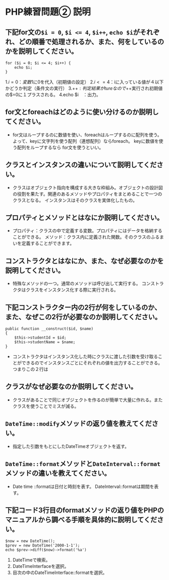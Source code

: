 # PHP練習問題② 説明

## 下記for文の`$i = 0`, `$i <= 4`, `$i++`, `echo $i`がそれぞれ、どの順番で処理されるか、また、何をしているのかを説明してください。

```
for ($i = 0; $i <= 4; $i++) {
    echo $i;
}
```

1.$i = 0： 変数$1に0を代入（初期値の設定）
2.$i <= 4：$iに入っている値が４以下かどうか判定（条件文の実行）
3.$++ :判定結果がtureなので$++実行され初期値の$=0に１プラスされる。
4.echo $i　：出力。

## for文とforeachはどのように使い分けるのか説明してください。
- for文はループするのに数値を使い、foreachはループするのに配列を使う。
    よって、keyに文字列を使う配列（連想配列）ならforeach。
    keyに数値を使う配列をループするなら for文を使うといい。


## クラスとインスタンスの違いについて説明してください。
- クラスはオブジェクト指向を構成する大きな枠組み。オブジェクトの設計図の役割を果たす。関連のあるメソッドやプロパティをまとめることで一つのクラスとなる。
インスタンスはそのクラスを実体化したもの。

## プロパティとメソッドとはなにか説明してください。
- プロパティ：クラスの中で定義する変数。プロパティにはデータを格納することができる。
メソッド：クラス内に定義された関数。そのクラスのふるまいを定義することができます。

## コンストラクタとはなにか、また、なぜ必要なのかを説明してください。
- 特殊なメソッドの一つ。通常のメソッドは呼び出して実行する。
コンストラクタはクラスをインスタンス化する際に実行される。

## 下記コンストラクター内の2行が何をしているのか、また、なぜこの2行が必要なのか説明してください。
```
public function __construct($id, $name)
{
    $this->studentId = $id;
    $this->studentName = $name;
}
```
- コンストラクタはインスタンス化した時にクラスに渡した引数を受け取ることができるのでインスタンスごとにそれぞれの値を出力することができる。
つまりこの２行は

## クラスがなぜ必要なのか説明してください。
- クラスがあることで同じオブジェクトを作るのが簡単で大量に作れる。またクラスを使うことでミスが減る。

## `DateTime::modify`メソッドの返り値を教えてください。
- 指定した引数をもとにしたDateTimeオブジェクトを返す。

## `DateTime::format`メソッドと`DateInterval::format`メソッドの違いを教えてください。
- Date time ::formatは日付と時刻を表す。
  DateInterval::formatは期間を表す。

## 下記コード3行目のformatメソッドの返り値をPHPのマニュアルから調べる手順を具体的に説明してください。
```
$now = new DateTime();
$prev = new DateTime('2000-1-1');
echo $prev->diff($now)->format('%a')
```
1. DateTimeで検索。
1. DateTimeInterfaceを選択。
1. 目次の中のDateTimeInterface::formatを選択。